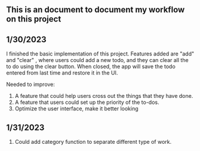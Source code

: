## This is an document to document my workflow on this project

## 1/30/2023
I finished the basic implementation of this project. Features added are "add" and "clear" , where users could add a new todo, and they can clear all the to do using the clear button. When closed, the app will save the todo entered from last time and restore it in the UI. 

Needed to improve: 
1. A feature that could help users cross out the things that they have done.
2. A feature that users could set up the priority of the to-dos.
3. Optimize the user interface, make it better looking

## 1/31/2023
1. Could add category function to separate different type of work.
